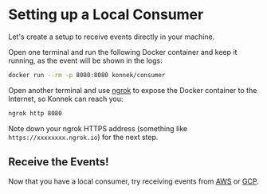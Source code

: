 # Setting up a Local Consumer

Let's create a setup to receive events directly in your machine.

Open one terminal and run the following Docker container and keep it running, as the event will be shown in the logs:
```bash
docker run --rm -p 8080:8080 konnek/consumer
```

Open another terminal and use [ngrok](https://ngrok.com) to expose the Docker container to the Internet, so Konnek can reach you:
```bash
ngrok http 8080
```

Note down your ngrok HTTPS address (something like `https://xxxxxxxx.ngrok.io`) for the next step.

## Receive the Events!
Now that you have a local consumer, try receiving events from [AWS](getting-started/installing-konnek-for-aws.md) or [GCP](getting-started/installing-konnek-for-gcp.md).